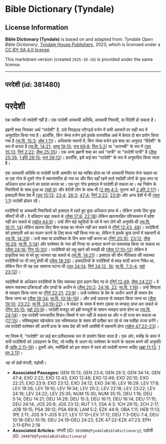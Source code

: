 # Bible Dictionary (Tyndale)

## License Information

**Bible Dictionary (Tyndale)** is based on and adapted from: _Tyndale Open Bible Dictionary_, [Tyndale House Publishers](https://tyndaleopenresources.com/), 2023, which is licensed under a [CC BY-SA 4.0 license](https://creativecommons.org/licenses/by-sa/4.0/legalcode.en).

This markdown version (created `2025-10-16`) is provided under the same license.



--------------------------------

## परदेशी (id: 381480)

परदेशी
======

एक व्यक्ति जो स्वदेशी नहीं है। एक परदेशी अस्थायी अतिथि, अस्थायी निवासी, या विदेशी हो सकता है।

इब्रानी शब्द जिसका अर्थ "परदेशी" है, उसे रिवाइज़्ड स्टैण्डर्ड वर्जन में सभी अवसरों पर सही रूप में अनुवादित किया गया है। हालाँकि, किंग जेम्स वर्जन इसे इसके वास्तविक अर्थ में केवल दो बार प्रयोग किया गया है ([व्य.वि. 15:3](https://ref.ly/Deut15:3); [ओब 1:11](https://ref.ly/Obad1:11))। अधिकांश स्थानों में, किंग जेम्स वर्जन इस शब्द का अनुवाद "विदेशी" के रूप में करता है ([व्य.वि. 14:21](https://ref.ly/Deut14:21); [अय्यू 19:15](https://ref.ly/Job19:15); [भज 69:8](https://ref.ly/Ps69:8); [विल 5:2](https://ref.ly/Lam5:2)) या "अजनबी" के रूप में ([उत् 15:13](https://ref.ly/Gen15:13); [निर्ग 2:22](https://ref.ly/Exod2:22); [लैव्य 25:35](https://ref.ly/Lev25:35))। एक अन्य इब्रानी शब्द का अर्थ "यात्री" या "परदेशी यात्री" है ([लैव्य 25:35](https://ref.ly/Lev25:35); [1 इति 29:15](https://ref.ly/1Chr29:15); [भज 39:12](https://ref.ly/Ps39:12))। हालाँकि, इसे कई बार "परदेशी" के रूप में अनुवादित किया जाता है।

एक अस्थायी अतिथि या परदेशी यात्री आमतौर पर वह व्यक्ति होता था जो अस्थायी निवास लेना चाहता था या एक गोत्र से दूसरे गोत्र में स्थानांतरित हो गया था और फिर वहाँ रहने वाले स्वदेशी लोगों के कुछ लाभ या अधिकार प्राप्त करने का प्रयास करता था। एक पूरा गोत्र इस्राएल में परदेशी हो सकता था। यह गिबोन के निवासियों के साथ हुआ था ([यहो 9](https://ref.ly/Josh9:1-Josh9:27)) और बेरोती लोग के साथ भी ([2 शमू 4:3](https://ref.ly/2Sam4:3); तुलना करें [2 इति 2:17](https://ref.ly/2Chr2:17))। इस्राएली मिस्र देश में ([उत् 15:13](https://ref.ly/Gen15:13); [23:4](https://ref.ly/Gen23:4); [26:3](https://ref.ly/Gen26:3); [47:4](https://ref.ly/Gen47:4); [निर्ग 2:22](https://ref.ly/Exod2:22); [23:9](https://ref.ly/Exod23:9)) और अन्य देशों में भी ([रूत 1:1](https://ref.ly/Ruth1:1)) परदेशी होकर रहें।

परदेशियों या अस्थायी निवासियों को इस्राएल में रहते हुए कुछ अधिकार प्राप्त थे। लेकिन उनके लिए कुछ सीमाएँ भी थीं। वे बलिदान चढ़ा सकते थे ([लैव्य 17:8](https://ref.ly/Lev17:8); [22:18](https://ref.ly/Lev22:18)) लेकिन खतनारहित पवित्रस्थान में प्रवेश नहीं कर सकते थे ([यहेज 44:9](https://ref.ly/Ezek44:9))। उन्हें तीन बड़े यहूदियों के पर्व में भाग लेने की अनुमति थी ([व्य.वि. 16:11, 14](https://ref.ly/Deut16:11,Deut16:14)) लेकिन खतना किए बिना फसह का भोजन नहीं कर सकते थे ([निर्ग 12:43, 48](https://ref.ly/Exod12:43,Exod12:48))। परदेशियों को इस्राएली धर्म का पालन करने के लिए बाध्य नहीं किया गया था, लेकिन वे इसके कुछ लाभों में सहभागी थे ([व्य.वि. 14:29](https://ref.ly/Deut14:29))। उन्हें सब्त या प्रायश्चित के दिन काम नहीं करना था ([निर्ग 20:10](https://ref.ly/Exod20:10); [23:12](https://ref.ly/Exod23:12); [लैव्य 16:29](https://ref.ly/Lev16:29); [व्य.वि. 5:14](https://ref.ly/Deut5:14)) और परमेश्वर के नाम की निन्दा या अनादर करने पर पत्थरवाह किया जा सकता था ([लैव्य 24:16](https://ref.ly/Lev24:16); [गिन 15:30](https://ref.ly/Num15:30))। परदेशियों को लहू खाने की मनाही थी ([लैव्य 17:10–12](https://ref.ly/Lev17:10-Lev17:12)) लेकिन वे प्राकृतिक रूप से मरे हुए जानवर खा सकते थे ([व्य.वि. 14:21](https://ref.ly/Deut14:21))। इस्राएल की यौन नैतिकता की व्यवस्था परदेशियों पर भी लागू होती थी ([लैव्य 18:26](https://ref.ly/Lev18:26))। इस्राएलियों के परदेशियों से ब्याह शादी करना निषेध था, लेकिन फिर भी यह एक सामान्य घटना थी ([उत् 34:14](https://ref.ly/Gen34:14); [निर्ग 34:12, 16](https://ref.ly/Exod34:12,Exod34:16); [व्य.वि. 7:3–4](https://ref.ly/Deut7:3-Deut7:4); [यहो 23:12](https://ref.ly/Josh23:12))।

स्वदेशियों के अधिकार परदेशियों के लिए व्यवस्था द्वारा प्रदान किए गए थे ([निर्ग 12:49](https://ref.ly/Exod12:49); [लैव्य 24:22](https://ref.ly/Lev24:22))। वे समान व्यवस्था प्रक्रियाओं और दण्डों के अधीन थे ([लैव्य 20:2](https://ref.ly/Lev20:2); [24:16, 22](https://ref.ly/Lev24:16,Lev24:22); [व्य.वि. 1:16](https://ref.ly/Deut1:16))। उन्हें शिष्टता से व्यवहार किया जाना था ([निर्ग 22:21](https://ref.ly/Exod22:21); [23:9](https://ref.ly/Exod23:9))। उन्हें परमेश्वर के प्रेम के अधीन अपने ही समान प्रेम किया जाना था ([लैव्य 19:34](https://ref.ly/Lev19:34); [व्य.वि. 10:18–19](https://ref.ly/Deut10:18-Deut10:19))। और उन्हें उदारता से व्यवहार किया जाना था ([लैव्य 19:10](https://ref.ly/Lev19:10); [23:22](https://ref.ly/Lev23:22); [व्य.वि. 24:19–22](https://ref.ly/Deut24:19-Deut24:22))। वे संकट के समय में शरण (छाया या मण्डप) प्राप्त कर सकते थे ([गिन 35:15](https://ref.ly/Num35:15); [यहो 20:9](https://ref.ly/Josh20:9))। परदेशी मजदूर को इब्री मजदूरों के समान व्यवहार प्राप्त होना था ([व्य.वि. 24:14](https://ref.ly/Deut24:14))। एक परदेशी जनजातीय विचार\-विमर्श में भाग नहीं ले सकता था और न ही राजा बन सकता था ([17:15](https://ref.ly/Deut17:15))। भविष्यद्वक्ता यहेजकेल उस भविष्यकाल के समय की प्रतीक्षा कर रहे थे जब मसीहा राज्य करेंगे। तब परदेशी परमेश्वर की अपनी प्रजा के साथ देश की सभी आशीषों में सहभागी होगा ([यहेज 47:22–23](https://ref.ly/Ezek47:22-Ezek47:23))।

नए नियम में, "परदेशी" का कई बार प्रतीकात्मक रूप से उपयोग किया जाता है। एक ओर, मसीह के काम ने सभी परदेशियों को (उदाहरण के लिए, जो मसीह से अलग थे) परमेश्वर के घराने के सदस्य बनने की अनुमति दी ([इफि 2:11–19](https://ref.ly/Eph2:11-Eph2:19))। दूसरी ओर, मसीहियों को इस संसार में स्वयं को परदेशी मानना चाहिए ([इब्रा 11:13](https://ref.ly/Heb11:13); [1 पत 2:11](https://ref.ly/1Pet2:11))।

*यह भी देखें* जंगली; पड़ोसी।

* **Associated Passages:** GEN 15:13; GEN 23:4; GEN 26:3; GEN 34:14; GEN 47:4; EXO 2:22; EXO 12:43; EXO 12:48; EXO 12:49; EXO 20:10; EXO 22:21; EXO 23:9; EXO 23:12; EXO 34:12; EXO 34:16; LEV 16:29; LEV 17:8; LEV 18:26; LEV 19:10; LEV 19:34; LEV 20:2; LEV 22:18; LEV 23:22; LEV 24:16; LEV 24:22; LEV 25:35; NUM 15:30; NUM 35:15; DEU 1:16; DEU 5:14; DEU 14:21; DEU 14:29; DEU 15:3; DEU 16:11; DEU 16:14; DEU 17:15; DEU 24:14; JOS 20:9; JOS 23:12; RUT 1:1; 2SA 4:3; 1CH 29:15; 2CH 2:17; JOB 19:15; PSA 39:12; PSA 69:8; LAM 5:2; EZK 44:9; OBA 1:11; HEB 11:13; 1PE 2:11; JOS 9:1–JOS 9:27; LEV 17:10–LEV 17:12; DEU 7:3–DEU 7:4; DEU 10:18–DEU 10:19; DEU 24:19–DEU 24:22; EZK 47:22–EZK 47:23; EPH 2:11–EPH 2:19
* **Associated Articles:** जंगली (ID: `381006@TyndaleBibleDictionary`); पड़ोसी (ID: `184976@TyndaleBibleDictionary`)

